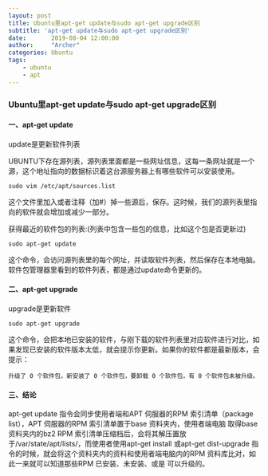```yaml
---
layout: post
title: Ubuntu里apt-get update与sudo apt-get upgrade区别
subtitle: 'apt-get update与sudo apt-get upgrade区别'
date:       2019-08-04 12:00:00
author:     "Archer"
categories: Ubuntu
tags:
    - ubuntu
    - apt
---
```


### Ubuntu里apt-get update与sudo apt-get upgrade区别

#### 一、apt-get update

update是更新软件列表

UBUNTU下存在源列表，源列表里面都是一些网址信息，这每一条网址就是一个源，这个地址指向的数据标识着这台源服务器上有哪些软件可以安装使用。

```text
sudo vim /etc/apt/sources.list
```

这个文件里加入或者注释（加#）掉一些源后，保存。这时候，我们的源列表里指向的软件就会增加或减少一部分。

获得最近的软件包的列表:(列表中包含一些包的信息，比如这个包是否更新过)

```text
sudo apt-get update
```

这个命令，会访问源列表里的每个网址，并读取软件列表，然后保存在本地电脑。软件包管理器里看到的软件列表，都是通过update命令更新的。

#### 二、apt-get upgrade

upgrade是更新软件

```text
sudo apt-get upgrade
```

这个命令，会把本地已安装的软件，与刚下载的软件列表里对应软件进行对比，如果发现已安装的软件版本太低，就会提示你更新。如果你的软件都是最新版本，会提示：

```text
升级了 0 个软件包，新安装了 0 个软件包，要卸载 0 个软件包，有 0 个软件包未被升级。
```

#### 三、结论

apt-get update 指令会同步使用者端和APT 伺服器的RPM 索引清单（package list），APT 伺服器的RPM 索引清单置于base 资料夹内，使用者端电脑
取得base 资料夹内的bz2 RPM 索引清单压缩档后，会将其解压置放于/var/state/apt/lists/，而使用者使用apt-get install 
或apt-get dist-upgrade 指令的时候，就会将这个资料夹内的资料和使用者端电脑内的RPM 资料库比对，如此一来就可以知道那些RPM 已安装、未安装、或是
可以升级的。

